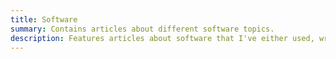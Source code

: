 ```yaml
---
title: Software
summary: Contains articles about different software topics.
description: Features articles about software that I've either used, written, etc.
---
```

